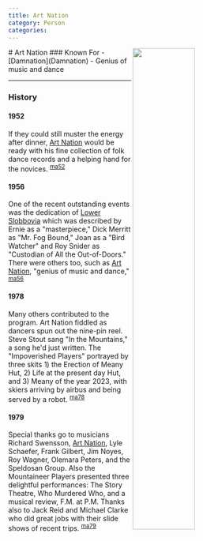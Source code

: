 ```yaml
---
title: Art Nation
category: Person
categories:
---
```

<img src="/img/2000_-Art-Nation.jpeg" style="width: 50%;" align="right">
# Art Nation
### Known For
- [Damnation](Damnation)
- Genius of music and dance

---
### History
#### 1952

If they could still muster the energy after dinner, [Art Nation](Art-Nation) would be ready with his fine collection of folk dance records and a helping hand for the novices. <sup>[ma52][]</sup>

#### 1956

One of the recent outstanding events was the dedication of [Lower Slobbovia](Lower-Slobbovia) which was described by Ernie as a "masterpiece," Dick Merritt as "Mr. Fog Bound," Joan as a "Bird Watcher" and Roy Snider as "Custodian of All the Out-of-Doors." There were others too, such as [Art Nation](Art-Nation), "genius of music and dance," <sup>[ma56][]</sup>

#### 1978

Many others contributed to the program. Art Nation fiddled as dancers spun out the nine-pin reel. Steve Stout sang "In the Mountains," a song he'd just written. The "Impoverished Players" portrayed by three skits 1) the Erection of Meany Hut, 2) Life at the present day Hut, and 3) Meany of the year 2023, with skiers arriving by airbus and being served by a robot. <sup>[ma78][]</sup>

#### 1979

Special thanks go to musicians Richard Swensson, [Art Nation](Art-Nation), Lyle Schaefer, Frank Gilbert, Jim Noyes, Roy Wagner, Olemara Peters, and the Speldosan Group. Also the Mountaineer Players presented three delightful performances: The Story Theatre, Who Murdered Who, and a musical review, F.M. at P.M. Thanks also to Jack Reid and Michael Clarke who did great jobs with their slide shows of recent trips. <sup>[ma79][]</sup>

[ma52]: Mountaineer-Annual#1952
[ma56]: Mountaineer-Annual#1956
[ma78]: Mountaineer-Annual#1978
[ma79]: Mountaineer-Annual#1979
